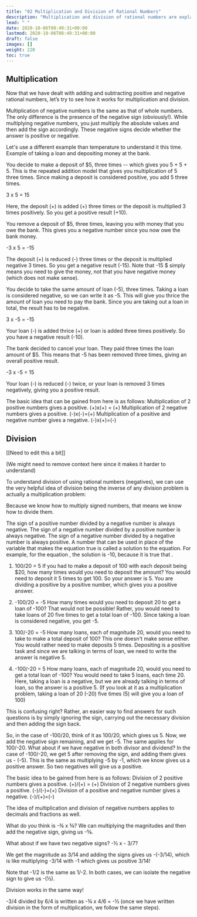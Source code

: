 ```yaml
---
title: "02 Multiplication and Division of Rational Numbers"
description: "Multiplication and division of rational numbers are explained. Multiplying negative numbers involves multiplying absolute values and adding the sign. Division is the inverse of multiplication. The sign of the result depends on the signs of the numbers being divided."
lead: " "
date: 2020-10-06T08:49:31+00:00
lastmod: 2020-10-06T08:49:31+00:00
draft: false
images: []
weight: 220
toc: true
---
```


## Multiplication

Now that we have dealt with adding and subtracting positive and negative rational numbers, let’s try to see how it works for multiplication and division.

Multiplication of negative numbers is the same as that of whole numbers. The only difference is the presence of the negative sign (obviously!). While multiplying negative numbers, you just multiply the absolute values and then add the sign accordingly. These negative signs decide whether the answer is positive or negative.

Let's use a different example than temperature to understand it this time. Example of taking a loan and depositing money at the bank.  

You decide to make a deposit of $5, three times -- which gives you 5 + 5 + 5. This is the repeated addition model that gives you multiplication of 5 three times. Since making a deposit is considered positive, you add 5 three times.

3 x 5 = 15 

Here, the deposit (+) is added (+) three times or the deposit is multiplied 3 times positively. So you get a positive result (+10). 

You remove a deposit of $5, three times, leaving you with money that you owe the bank. This gives you a negative number since you now owe the bank money.

-3 x 5 = -15

The deposit (+) is reduced (-) three times or the deposit is multiplied negative 3 times. So you get a negative result (-15). Note that -15 $ simply means you need to give the money, not that you have negative money (which does not make sense). 

You decide to take the same amount of loan (-5), three times. Taking a loan is considered negative, so we can write it as -5. This will give you thrice the amount of loan you need to pay the bank. Since you are taking out a loan in total, the result has to be negative. 

3 x -5 = -15

Your loan (-) is added thrice (+) or loan is added three times positively. So you have a negative result (-10).

The bank decided to cancel your loan. They paid three times the loan amount of $5. This means that -5 has been removed three times, giving an overall positive result.

-3 x -5 = 15

Your loan (-) is reduced (-) twice, or your loan is removed 3 times negatively, giving you a positive result. 


The basic idea that can be gained from here is as follows:
Multiplication of 2 positive numbers gives a positive. (+)x(+) = (+)
Multiplication of 2 negative numbers gives a positive. (-)x(-)=(+)
Multiplication of a positive and negative number gives a negative. (-)x(+)=(-)


## Division

[[Need to edit this a bit]]

(We might need to remove context here since it makes it harder to understand)

To understand division of using rational numbers (negatives), we can use the very helpful idea of division being the inverse of any division problem is actually a multiplication problem:

Because we know how to multiply signed numbers, that means we know how to divide them.

The sign of a positive number divided by a negative number is always negative.
The sign of a negative number divided by a positive number is always negative.
The sign of a negative number divided by a negative number is always positive.
A number that can be used in place of the variable that makes the equation true is called a solution to the equation. For example, for the equation , the solution is -10, because it is true that .


1. 100/20 = 5
If you had to make a deposit of 100 with each deposit being $20, how many times would you need to deposit the amount? 
You would need to deposit it 5 times to get 100. So your answer is 5. You are dividing a positive by a positive number, which gives you a positive answer.


2. -100/20 = -5
How many times would you need to deposit 20 to get a loan of -100? That would not be possible! Rather, you would need to take loans of 20 five times to get a total loan of -100. Since taking a loan is considered negative, you get -5. 

3. 100/-20 = -5 
How many loans, each of magnitude 20, would you need to take to make a total deposit of 100? This one doesn't make sense either. You would rather need to make deposits 5 times. Depositing is a positive task and since we are talking in terms of loan, we need to write the answer is negative 5. 

4. -100/-20 = 5
How many loans, each of magnitude 20, would you need to get a total loan of -100? You would need to take 5 loans, each time 20. Here, taking a loan is a negative, but we are already talking in terms of loan, so the answer is a positive 5. (If you look at it as a multiplication problem, taking a loan of 20 (-20) five times (5) will give you a loan of 100) 

This is confusing right? Rather, an easier way to find answers for such questions is by simply ignoring the sign, carrying out the necessary division and then adding the sign back. 

So, in the case of -100/20, think of it as 100/20, which gives us 5. Now, we add the negative sign remaining, and we get -5. The same applies for 100/-20.
What about if we have negative in both divisor and dividend? In the case of -100/-20, we get 5 after removing the sign, and adding them gives us - (-5). This is the same as multiplying -5 by -1, which we know gives us a positive answer. So two negatives will give us a positive. 


The basic idea to be gained from here is as follows:
Division of 2 positive numbers gives a positive. (+)/(+) = (+)
Division of 2 negative numbers gives a positive. (-)/(-)=(+)
Division of a positive and negative number gives a negative. (-)/(+)=(-)


The idea of multiplication and division of negative numbers applies to decimals and fractions as well. 

What do you think is -¾ x ⅚?
We can multiplying the magnitudes and then add the negative sign, giving us -⅝. 

What about if we have two negative signs? -½ x - 3/7?

We get the magnitude as 3/14 and adding the signs gives us -(-3/14), which is like multiplying -3/14 with -1 which gives us positive 3/14!


Note that -1/2 is the same as 1/-2. In both cases, we can isolate the negative sign to give us -(½).

Division works in the same way!

-3/4 divided by 6/4 is written as -¾ x 4/6 = -½ (once we have written division in the form of multiplication, we follow the same steps).
